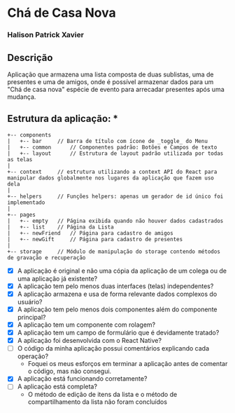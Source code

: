 # Chá de Casa Nova 
### Halison Patrick Xavier

## Descrição
Aplicação que armazena uma lista composta de duas sublistas, uma de presentes e uma de amigos, onde é possível armazenar dados para um "Chá de casa nova"
espécie de evento para arrecadar presentes após uma mudança.


## Estrutura da aplicação: *

```
+-- components
|   +-- bar     // Barra de título com ícone de _toggle_ do Menu
|   +-- common      // Componentes padrão: Botões e Campos de texto
|   +-- layout      // Estrutura de layout padrão utilizada por todas as telas
|
+-- context     // estrutura utilizando a context API do React para manipular dados globalmente nos lugares da aplicação que fazem uso dela
|
+-- helpers     // Funções helpers: apenas um gerador de id único foi implementado
|
+-- pages
|   +-- empty   // Página exibida quando não houver dados cadastrados
|   +-- list    // Página da Lista
|   +-- newFriend   // Página para cadastro de amigos
|   +-- newGift     // Página para cadastro de presentes
|
+-- storage     // Módulo de manipulação do storage contendo métodos de gravação e recuperação
```

- [x] A aplicação é original e não uma cópia da aplicação de um colega ou de uma aplicação já existente?
- [x] A aplicação tem pelo menos duas interfaces (telas) independentes?
- [x] A aplicação armazena e usa de forma relevante dados complexos do usuário?
- [x] A aplicação tem pelo menos dois componentes além do componente principal?
- [x] A aplicação tem um componente com rolagem?
- [x] A aplicação tem um campo de formulário que é devidamente tratado?
- [x] A aplicação foi desenvolvida com o React Native?
- [ ] O código da minha aplicação possui comentários explicando cada operação?
    - Foquei os meus esforços em terminar a aplicação antes de comentar o código, mas não consegui.
- [x] A aplicação está funcionando corretamente?
- [ ] A aplicação está completa?
    - O método de edição de itens da lista e o método de compartilhamento da lista não foram concluídos
